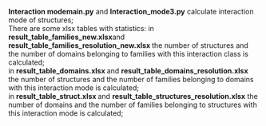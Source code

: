 <b>Interaction modemain.py</b> and <b>Interaction_mode3.py</b> calculate interaction mode of structures;<br>
There are some xlsx tables with statistics: in <b> result_table_families_new.xlsx</b>and <b> result_table_families_resolution_new.xlsx </b> the number of structures and the number of domains belonging to families with this interaction class is calculated;<br>
in <b> result_table_domains.xlsx </b>and <b> result_table_domains_resolution.xlsx </b> the number of structures and the number of families belonging to domains with this interaction mode is calculated;<br>
in <b> result_table_struct.xlsx </b>and <b> result_table_structures_resolution.xlsx</b> the number of domains and the number of families belonging to structures with this interaction mode is calculated;<br>
